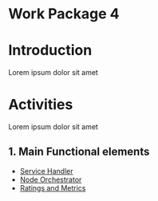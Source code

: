 # Work Package 4

# Introduction

Lorem ipsum dolor sit amet

# Activities

Lorem ipsum dolor sit amet

## 1. Main Functional elements

- [Service Handler](./Service-handler.md)
- [Node Orchestrator](./Node-orchestrator.md)
- [Ratings and Metrics](/Work%20Packages/WP3/Ratings-and-metrics.md)